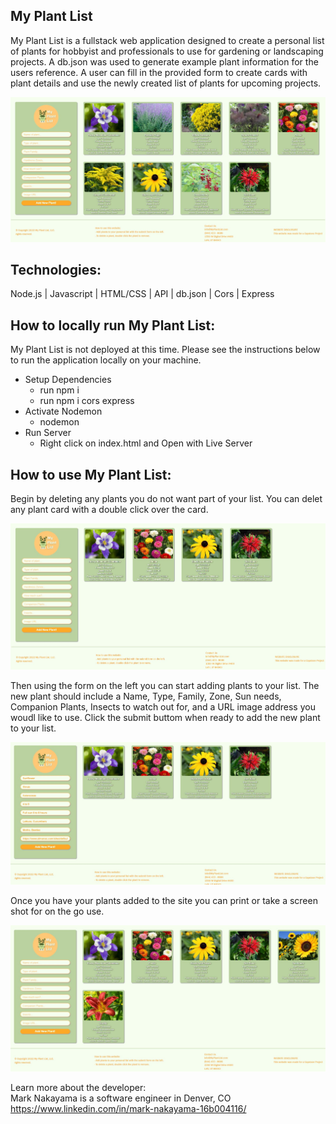 <h2>My Plant List</h2>

My Plant List is a fullstack web application designed to create a personal list of plants for hobbyist and professionals to use for gardening or landscaping projects. A db.json was used to generate example plant information for the users reference. A user can fill in the provided form to create cards with plant details and use the newly created list of plants for upcoming projects.

![My Plant List image](/images/README-images/01-site-img.JPG "My Plant List image")

<h2>Technologies:</h2>
Node.js | Javascript | HTML/CSS | API | db.json | Cors | Express

<h2>How to locally run My Plant List:</h2>

My Plant List is not deployed at this time. Please see the instructions below to run the application locally on your machine.

<ul>
  <li>Setup Dependencies
    <ul>
      <li>run npm i</li>
      <li>run npm i cors express</li>
    </ul>
</li>
<li>Activate Nodemon
    <ul>
      <li>nodemon</li>
    </ul>
</li>
<li>Run Server
    <ul>
      <li>Right click on index.html and Open with Live Server</li>
    </ul>
</li>
</ul>

<h2>How to use My Plant List:</h2>
Begin by deleting any plants you do not want part of your list. You can delet any plant card with a double click over the card.

![My Plant List delete image](/images/README-images/02-delete.JPG "My Plant List delete image")

Then using the form on the left you can start adding plants to your list. The new plant should include a Name, Type, Family, Zone, Sun needs, Companion Plants, Insects to watch out for, and a URL image address you woudl like to use. Click the submit buttom when ready to add the new plant to your list.

![My Plant List input image](/images/README-images/03-inputs.JPG "My Plant List input image")

Once you have your plants added to the site you can print or take a screen shot for on the go use.

![My Plant List live image](/images/README-images/04-live.JPG "My Plant List live image")

Learn more about the developer:<br/>
Mark Nakayama is a software engineer in Denver, CO<br/>
https://www.linkedin.com/in/mark-nakayama-16b004116/
